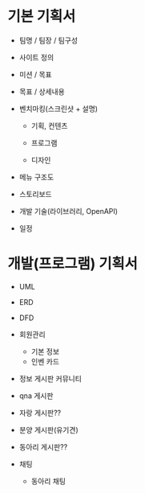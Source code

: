 # 기본 기획서

- 팀명 / 팀장 / 팀구성

- 사이트 정의

- 미션 / 목표

- 목표 / 상세내용

- 벤치마킹(스크린샷 + 설명)
  - 기획, 컨텐츠

  - 프로그램

  - 디자인

- 메뉴 구조도

- 스토리보드

- 개발 기술(라이브러리, OpenAPI)

- 일정

# 개발(프로그램) 기획서

- UML

- ERD

- DFD

- 회원관리
  - 기본 정보
  - 인벤 카드

- 정보 게시판
커뮤니티
- qna 게시판
- 자랑 게시판??
- 분양 게시판(유기견)

- 동아리 게시판??


- 채팅
  - 동아리 채팅